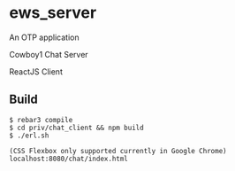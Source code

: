 ews_server
=====

An OTP application

Cowboy1 Chat Server

ReactJS Client

Build
-----

    $ rebar3 compile
    $ cd priv/chat_client && npm build
    $ ./erl.sh

    (CSS Flexbox only supported currently in Google Chrome)
    localhost:8080/chat/index.html


